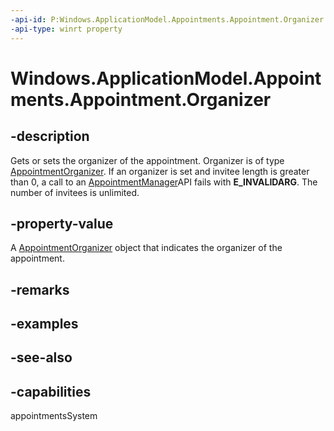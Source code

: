 ```yaml
---
-api-id: P:Windows.ApplicationModel.Appointments.Appointment.Organizer
-api-type: winrt property
---
```


<!-- Property syntax
public Windows.ApplicationModel.Appointments.AppointmentOrganizer Organizer { get;  set; }
-->

# Windows.ApplicationModel.Appointments.Appointment.Organizer

## -description
Gets or sets the organizer of the appointment. Organizer is of type [AppointmentOrganizer](appointmentorganizer.md). If an organizer is set and invitee length is greater than 0, a call to an [AppointmentManager](appointmentmanager.md)API fails with **E_INVALIDARG**. The number of invitees is unlimited.

## -property-value
A [AppointmentOrganizer](appointmentorganizer.md) object that indicates the organizer of the appointment.

## -remarks

## -examples

## -see-also

## -capabilities
appointmentsSystem
